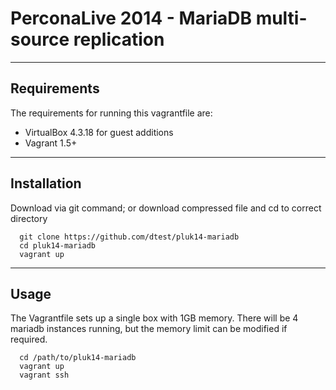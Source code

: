 # PerconaLive 2014 - MariaDB multi-source replication

----

## Requirements

The requirements for running this vagrantfile are:

- VirtualBox 4.3.18 for guest additions
- Vagrant 1.5+

----

## Installation

Download via git command; or download compressed file and cd to correct directory

```
  git clone https://github.com/dtest/pluk14-mariadb
  cd pluk14-mariadb
  vagrant up
```

----

## Usage

The Vagrantfile sets up a single box with 1GB memory. There will be 4 mariadb instances running, but the memory limit can be modified if required.

```
  cd /path/to/pluk14-mariadb
  vagrant up
  vagrant ssh
```

